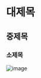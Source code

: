 # 대제목
## 중제목
### 소제목
![image](https://github.com/user-attachments/assets/232f9a9c-a9cb-4119-a991-9e6a97a6e062)
